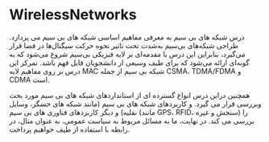 # WirelessNetworks
درس شبکه های بی سیم به معرفی مفاهیم اساسی شبکه های بی سیم می پردازد. طراحی شبکه‌های بی‌سیم به‌شدت تحت‌ تاثیر نحوه حرکت سیگنال‌ها در فضا قرار می‌گیرد، بنابراین این درس با مقدمه‌ای بر لایه فیزیکی بی‌سیم شروع می‌شود که به گونه‌ای ارائه می‌شود که برای طیف وسیعی از دانشجویان قابل فهم باشد.
تمرکز این درس بر روی مفاهیم لایه MAC شبکه بی سیم از جمله CSMA، TDMA/FDMA و CDMA است.

همچنین دراین درس انواع گسترده ای از استانداردهای شبکه های بی سیم مورد بحث وبررسی قرار می گیرد. و کاربردهای شبکه های بی سیم (مانند شبکه های حسگر، وسایل نقلیه) و دیگر کاربردهای فناوری های بی سیم (مانند GPS، RFID، سنجش و غیره) را بررسی می کند.
در نهایت، ما به مسائل مربوط به سیاست عمومی، به عنوان مثال، در رابطه با استفاده از طیف خواهیم پرداخت.
